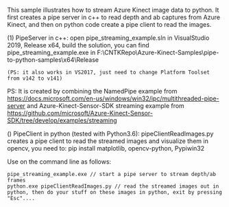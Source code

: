 This sample illustrates how to stream Azure Kinect image data to python.
It first creates a pipe server in c++ to read depth and ab captures from Azure Kinect, and then on python code create a pipe client to read the images.

(1) PipeServer in c++: open pipe_streaming_example.sln in VisualStudio 2019, Release x64, build the solution, you can find 
     pipe_streaming_example.exe in F:\CNTKRepo\Azure-Kinect-Samples\pipe-to-python-samples\x64\Release

    (PS: it also works in VS2017, just need to change Platform Toolset from v142 to v141)

PS: It is created by combining the NamedPipe example from https://docs.microsoft.com/en-us/windows/win32/ipc/multithreaded-pipe-server
and Azure-Kinect-Sensor-SDK streaming example from https://github.com/microsoft/Azure-Kinect-Sensor-SDK/tree/develop/examples/streaming

() PipeClient in python (tested with Python3.6): pipeClientReadImages.py creates a pipe client to read the streamed images and visualize them in opencv, you need to:
     pip install matplotlib, opencv-python, Pypiwin32

Use on the command line as follows:

    pipe_streaming_example.exe // start a pipe server to stream depth/ab frames
    python.exe pipeClientReadImages.py // read the streamed images out in python, then do your stuff on these images in python, exit by pressing "Esc"....
